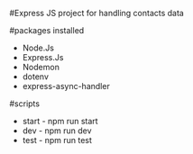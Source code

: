 #Express JS project for handling contacts data

#packages installed
 - Node.Js
 - Express.Js
 - Nodemon
 - dotenv
 - express-async-handler

#scripts
 - start - npm run start
 - dev - npm run dev
 - test - npm run test
